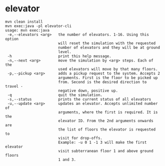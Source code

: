 # elevator

    mvn clean install
    mvn exec:java -pl elevator-cli
    usage: mvn exec:java
     -e,--elevators <arg>   the number of elevators. 1-16. Using this option
                            will reset the simulation with the requested
                            number of elevators and they will be at ground
                            level.
     -h                     print this help message.
     -n,--next <arg>        move the simulation by <arg> steps. Each of the
                            used elevators will move by that many floors.
     -p,--pickup <arg>      adds a pickup request to the system. Accepts 2
                            arguments. First is the floor to be picked up
                            from. Second is the desired direction to travel -
                            negative down, positive up.
     -q                     quit the simulation.
     -s,--status            prints the current status of all elevators
     -u,--update <arg>      updates an elevator. Accepts unlimited number of
                            arguments, where the first is required. It is the
                            elevator ID. From the 2nd arguments onwards are
                            the list of floors the elevator is requested to
                            visit for drop-offs.
                            Example: -u 0 1 -1 3 will make the first elevator
                            visit subterranean floor 1 and above ground floors
                            1 and 3.
